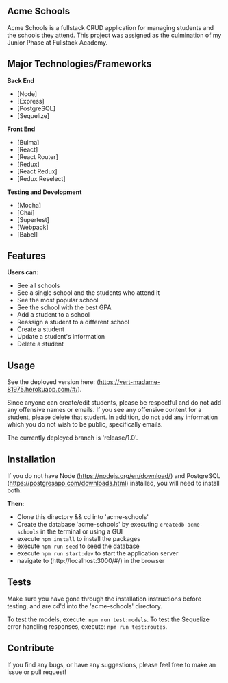 ## Acme Schools

Acme Schools is a fullstack CRUD application for managing students and the schools they attend. This project was assigned as the culmination of my Junior Phase at Fullstack Academy.

## Major Technologies/Frameworks

<b>Back End</b>

- [Node]
- [Express]
- [PostgreSQL]
- [Sequelize]

<b>Front End</b>

- [Bulma]
- [React]
- [React Router]
- [Redux]
- [React Redux]
- [Redux Reselect]

<b>Testing and Development</b>

- [Mocha]
- [Chai]
- [Supertest]
- [Webpack]
- [Babel]

## Features

<b>Users can:</b>

- See all schools
- See a single school and the students who attend it
- See the most popular school
- See the school with the best GPA
- Add a student to a school
- Reassign a student to a different school
- Create a student
- Update a student's information
- Delete a student

## Usage

See the deployed version here: (https://vert-madame-81975.herokuapp.com/#/).

Since anyone can create/edit students, please be respectful and do not add any offensive names or emails.
If you see any offensive content for a student, please delete that student. In addition, do not add any information which you do not wish to be public, specifically emails.

The currently deployed branch is 'release/1.0'.

## Installation

If you do not have Node (https://nodejs.org/en/download/) and PostgreSQL (https://postgresapp.com/downloads.html) installed, you will need to install both.

<b>Then:</b>

- Clone this directory && cd into 'acme-schools'
- Create the database 'acme-schools' by executing `createdb acme-schools` in the terminal or using a GUI
- execute `npm install` to install the packages
- execute `npm run seed` to seed the database
- execute `npm run start:dev` to start the application server
- navigate to (http://localhost:3000/#/) in the browser

## Tests

Make sure you have gone through the installation instructions before testing, and are cd'd into the 'acme-schools' directory.

To test the models, execute: `npm run test:models`.
To test the Sequelize error handling responses, execute: `npm run test:routes`.

## Contribute

If you find any bugs, or have any suggestions, please feel free to make an issue or pull request!
